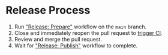 # Release Process

1. Run ["Release: Prepare"][prepare] workflow on the `main` branch.
2. Close and immediately reopen the pull request to [trigger CI][reopen].
3. Review and merge the pull request.
4. Wait for ["Release: Publish"][publish] workflow to complete.

[prepare]: https://github.com/TWiStErRob/net.twisterrob.ghlint/actions/workflows/release-prepare.yml
[publish]: https://github.com/TWiStErRob/net.twisterrob.ghlint/actions/workflows/release-publish.yml
[reopen]: https://github.com/peter-evans/create-pull-request/blob/main/docs/concepts-guidelines.md#triggering-further-workflow-runs:~:text=Manually,reopen%20them.
